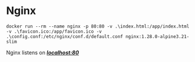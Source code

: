 # Nginx
    docker run --rm --name nginx -p 80:80 -v .\index.html:/app/index.html -v .\favicon.ico:/app/favicon.ico -v .\config.conf:/etc/nginx/conf.d/default.conf nginx:1.28.0-alpine3.21-slim
Nginx listens on [***localhost:80***](http://localhost:80)